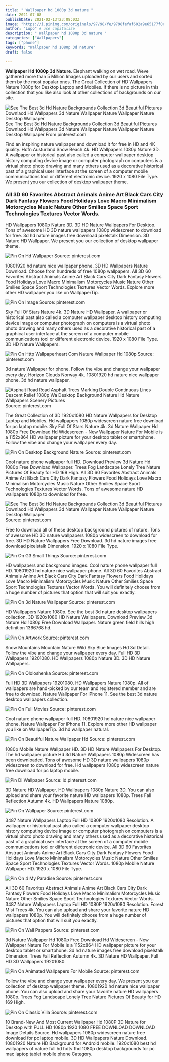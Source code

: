 ```yaml
---
title: " Wallpaper hd 1080p 3d nature "
date: 2021-07-08
publishDate: 2021-02-13T23:08:03Z
image: "https://i.pinimg.com/originals/97/98/fe/9798fefaf602a9e65177f0e70c952c27.jpg"
author: "Lupo" # use capitalize
description: " Wallpaper hd 1080p 3d nature "
categories: ["Wallpapers"]
tags: ["phone"]
keywords: "Wallpaper hd 1080p 3d nature"
draft: false

---
```



**Wallpaper Hd 1080p 3d Nature**. Elephant walking on wet road. Weve gathered more than 5 Million Images uploaded by our users and sorted them by the most popular ones. The Great Collection of HD Wallpapers Nature 1080p for Desktop Laptop and Mobiles. If there is no picture in this collection that you like also look at other collections of backgrounds on our site.

![See The Best 3d Hd Nature Backgrounds Collection 3d Beautiful Pictures Downlaod Hd Wallpapers 3d Nature Wallpaper Nature Wallpaper Nature Desktop Wallpaper](https://i.pinimg.com/originals/77/eb/ef/77ebef75d1ef3fa8ffc6fc1e4371b8ea.jpg "See The Best 3d Hd Nature Backgrounds Collection 3d Beautiful Pictures Downlaod Hd Wallpapers 3d Nature Wallpaper Nature Wallpaper Nature Desktop Wallpaper")
See The Best 3d Hd Nature Backgrounds Collection 3d Beautiful Pictures Downlaod Hd Wallpapers 3d Nature Wallpaper Nature Wallpaper Nature Desktop Wallpaper From pinterest.com


Find an inspiring nature wallpaper and download it for free in HD and 4K quality. Hofn Austurland Snow Beach 4k. HD Wallpapers 1080p Nature 3D. A wallpaper or historical past also called a computer wallpaper desktop history computing device image or computer photograph on computers is a virtual photo photo drawing and many others used as a decorative historical past of a graphical user interface at the screen of a computer mobile communications tool or different electronic device. 1920 x 1080 File Type. We present you our collection of desktop wallpaper theme.

### All 3D 60 Favorites Abstract Animals Anime Art Black Cars City Dark Fantasy Flowers Food Holidays Love Macro Minimalism Motorcycles Music Nature Other Smilies Space Sport Technologies Textures Vector Words.

HD Wallpapers 1080p Nature 3D. 3D HD Nature Wallpapers For Desktop. Tons of awesome HD 3D nature wallpapers 1080p widescreen to download for free. 3d hd nature images free download pixelstalk Dimension. 3D Nature HD Wallpaper. We present you our collection of desktop wallpaper theme.


![Pin On Hd Wallpaper](https://i.pinimg.com/originals/ea/d3/38/ead338d30bf174baff1801784a39b68e.jpg "Pin On Hd Wallpaper")
Source: pinterest.com

10801920 hd nature nice wallpaper phone. 3D HD Wallpapers Nature Download. Choose from hundreds of free 1080p wallpapers. All 3D 60 Favorites Abstract Animals Anime Art Black Cars City Dark Fantasy Flowers Food Holidays Love Macro Minimalism Motorcycles Music Nature Other Smilies Space Sport Technologies Textures Vector Words. Explore more other HD wallpaper you like on WallpaperTip.

![Pin On Image](https://i.pinimg.com/originals/15/ea/e3/15eae360fae48961f3fa62578ebdddc7.jpg "Pin On Image")
Source: pinterest.com

Sky Full Of Stars Nature 4k. 3D Nature HD Wallpaper. A wallpaper or historical past also called a computer wallpaper desktop history computing device image or computer photograph on computers is a virtual photo photo drawing and many others used as a decorative historical past of a graphical user interface at the screen of a computer mobile communications tool or different electronic device. 1920 x 1080 File Type. 3D HD Nature Wallpapers.

![Pin On Http Wallpaperheart Com Nature Wallpaper Hd 1080p](https://i.pinimg.com/originals/1a/b0/89/1ab089aaf438547bc56b14d3e597807d.jpg "Pin On Http Wallpaperheart Com Nature Wallpaper Hd 1080p")
Source: pinterest.com

3d nature Wallpaper for phone. Follow the vibe and change your wallpaper every day. Horizon Clouds Norway 4k. 10801920 hd nature nice wallpaper phone. 3d hd nature wallpaper.

![Asphalt Road Road Asphalt Trees Marking Double Continuous Lines Descent Relief 1080p Wa Desktop Background Nature Hd Nature Wallpapers Scenery Pictures](https://i.pinimg.com/originals/3f/1f/a5/3f1fa5775bf84c4ca15cc05ba927f3b6.jpg "Asphalt Road Road Asphalt Trees Marking Double Continuous Lines Descent Relief 1080p Wa Desktop Background Nature Hd Nature Wallpapers Scenery Pictures")
Source: pinterest.com

The Great Collection of 3D 1920x1080 HD Nature Wallpapers for Desktop Laptop and Mobiles. Hd wallpapers 1080p widescreen nature free download for pc laptop mobile. Sky Full Of Stars Nature 4k. 3d Nature Wallpaper Hd 1080p Free Download Hd Widescreen - New Wallpaper Nature For Mobile is a 1152x864 HD wallpaper picture for your desktop tablet or smartphone. Follow the vibe and change your wallpaper every day.

![Pin On Desktop Background Nature](https://i.pinimg.com/originals/cf/35/69/cf3569f66fe1a15f834047f1fa642962.jpg "Pin On Desktop Background Nature")
Source: pinterest.com

Cool nature phone wallpaper full HD. Download Preview 3d Nature Hd 1080p Free Download Wallpaper. Trees Fog Landscape Lonely Tree Nature Pictures Of Beauty for HD 169 High. All 3D 60 Favorites Abstract Animals Anime Art Black Cars City Dark Fantasy Flowers Food Holidays Love Macro Minimalism Motorcycles Music Nature Other Smilies Space Sport Technologies Textures Vector Words. Tons of awesome nature HD wallpapers 1080p to download for free.

![See The Best 3d Hd Nature Backgrounds Collection 3d Beautiful Pictures Downlaod Hd Wallpapers 3d Nature Wallpaper Nature Wallpaper Nature Desktop Wallpaper](https://i.pinimg.com/originals/77/eb/ef/77ebef75d1ef3fa8ffc6fc1e4371b8ea.jpg "See The Best 3d Hd Nature Backgrounds Collection 3d Beautiful Pictures Downlaod Hd Wallpapers 3d Nature Wallpaper Nature Wallpaper Nature Desktop Wallpaper")
Source: pinterest.com

Free to download all of these desktop background pictures of nature. Tons of awesome HD 3D nature wallpapers 1080p widescreen to download for free. 3D HD Nature Wallpapers Free Download. 3d hd nature images free download pixelstalk Dimension. 1920 x 1080 File Type.

![Pin On G3 Small Things](https://i.pinimg.com/originals/d4/bc/cc/d4bccc8e9f2fa2e3b84c75cf163c4b40.jpg "Pin On G3 Small Things")
Source: pinterest.com

HD wallpapers and background images. Cool nature phone wallpaper full HD. 10801920 hd nature nice wallpaper phone. All 3D 60 Favorites Abstract Animals Anime Art Black Cars City Dark Fantasy Flowers Food Holidays Love Macro Minimalism Motorcycles Music Nature Other Smilies Space Sport Technologies Textures Vector Words. You will definitely choose from a huge number of pictures that option that will suit you exactly.

![Pin On 3d Nature Wallpaper](https://i.pinimg.com/originals/be/a6/1d/bea61d388683a5d542fd474d9366a99d.jpg "Pin On 3d Nature Wallpaper")
Source: pinterest.com

HD Wallpapers Nature 1080p. See the best 3d nature desktop wallpapers collection. 3D 1920x1080 HD Nature Wallpapers. Download Preview 3d Nature Hd 1080p Free Download Wallpaper. Nature green field hills high definition 1366768 hd.

![Pin On Artwork](https://i.pinimg.com/originals/46/eb/e5/46ebe5ccf5dc57c5357d9093124e760c.jpg "Pin On Artwork")
Source: pinterest.com

Snow Mountains Mountain Nature Wild Sky Blue Images Hd 3d Detail. Follow the vibe and change your wallpaper every day. Full HD 3D Wallpapers 19201080. HD Wallpapers 1080p Nature 3D. 3D HD Nature Wallpapers.

![Pin On Ololoshenka](https://i.pinimg.com/originals/7e/26/a9/7e26a91e69ea283d0e43bc4ce2bbf8ab.jpg "Pin On Ololoshenka")
Source: pinterest.com

Full HD 3D Wallpapers 19201080. HD Wallpapers Nature 1080p. All of wallpapers are hand-picked by our team and registered member and are free to download. Nature Wallpaper For iPhone 11. See the best 3d nature desktop wallpapers collection.

![Pin On Full Movies](https://i.pinimg.com/originals/d4/cb/a2/d4cba2f3a2aeca37841136d1582e6d27.jpg "Pin On Full Movies")
Source: pinterest.com

Cool nature phone wallpaper full HD. 10801920 hd nature nice wallpaper phone. Nature Wallpaper For iPhone 11. Explore more other HD wallpaper you like on WallpaperTip. 3d hd wallpaper natural.

![Pin On Beautiful Nature Wallpaper Hd](https://i.pinimg.com/originals/ac/c1/82/acc18270bb282621ec0bfd649d6875e2.jpg "Pin On Beautiful Nature Wallpaper Hd")
Source: pinterest.com

1080p Mobile Nature Wallpaper HD. 3D HD Nature Wallpapers For Desktop. The hd wallpaper picture Hd 3d Nature Wallpapers 1080p Widescreen has been downloaded. Tons of awesome HD 3D nature wallpapers 1080p widescreen to download for free. Hd wallpapers 1080p widescreen nature free download for pc laptop mobile.

![Pin Di Wallpaper](https://i.pinimg.com/originals/e7/e4/6c/e7e46c2164e249af734527afa9a1eb03.png "Pin Di Wallpaper")
Source: id.pinterest.com

3D Nature HD Wallpaper. HD Wallpapers 1080p Nature 3D. You can also upload and share your favorite nature HD wallpapers 1080p. Trees Fall Reflection Autumn 4k. HD Wallpapers Nature 1080p.

![Pin On Wallpaper](https://i.pinimg.com/originals/10/3c/6b/103c6bc00c55735ba992bd244eb6b149.jpg "Pin On Wallpaper")
Source: pinterest.com

3487 Nature Wallpapers Laptop Full HD 1080P 1920x1080 Resolution. A wallpaper or historical past also called a computer wallpaper desktop history computing device image or computer photograph on computers is a virtual photo photo drawing and many others used as a decorative historical past of a graphical user interface at the screen of a computer mobile communications tool or different electronic device. All 3D 60 Favorites Abstract Animals Anime Art Black Cars City Dark Fantasy Flowers Food Holidays Love Macro Minimalism Motorcycles Music Nature Other Smilies Space Sport Technologies Textures Vector Words. 1080p Mobile Nature Wallpaper HD. 1920 x 1080 File Type.

![Pin On 4 My Paradise](https://i.pinimg.com/originals/a2/ba/95/a2ba9586755910b3495a80c430ff3ef2.jpg "Pin On 4 My Paradise")
Source: pinterest.com

All 3D 60 Favorites Abstract Animals Anime Art Black Cars City Dark Fantasy Flowers Food Holidays Love Macro Minimalism Motorcycles Music Nature Other Smilies Space Sport Technologies Textures Vector Words. 3487 Nature Wallpapers Laptop Full HD 1080P 1920x1080 Resolution. Forest Mist Trees 4k. You can also upload and share your favorite nature HD wallpapers 1080p. You will definitely choose from a huge number of pictures that option that will suit you exactly.

![Pin On Wall Pappers](https://i.pinimg.com/originals/52/b5/29/52b529df281ce61ff49bcf68c70eb6c0.jpg "Pin On Wall Pappers")
Source: pinterest.com

3d Nature Wallpaper Hd 1080p Free Download Hd Widescreen - New Wallpaper Nature For Mobile is a 1152x864 HD wallpaper picture for your desktop tablet or smartphone. 3d hd nature images free download pixelstalk Dimension. Trees Fall Reflection Autumn 4k. 3D Nature HD Wallpaper. Full HD 3D Wallpapers 19201080.

![Pin On Animated Wallpapers For Mobile](https://i.pinimg.com/originals/de/b9/5b/deb95b218eef9108e31c4cbc07303884.jpg "Pin On Animated Wallpapers For Mobile")
Source: pinterest.com

Follow the vibe and change your wallpaper every day. We present you our collection of desktop wallpaper theme. 10801920 hd nature nice wallpaper phone. You can also upload and share your favorite nature HD wallpapers 1080p. Trees Fog Landscape Lonely Tree Nature Pictures Of Beauty for HD 169 High.

![Pin On Classic Villa](https://i.pinimg.com/originals/97/98/fe/9798fefaf602a9e65177f0e70c952c27.jpg "Pin On Classic Villa")
Source: pinterest.com

10 Brand-New And Most Current Wallpaper Hd 1080P 3D Nature for Desktop with FULL HD 1080p 1920 1080 FREE DOWNLOAD DOWNLOAD Image Details Source. Hd wallpapers 1080p widescreen nature free download for pc laptop mobile. 3D HD Wallpapers Nature Download. 10801920 Nature HD Background for Android mobile. 1920x1080 best hd wallpapers of nature full hd hdtv fhd 1080p desktop backgrounds for pc mac laptop tablet mobile phone Category.

